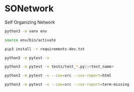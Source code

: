 # SONetwork
Self Organizing Network

```bash
python3 -m venv env
```

```bash
source env/bin/activate
```

```bash
pip3 install -r requirements-dev.txt
```

```bash
python3 -m pytest -v
```

```bash
python3 -m pytest -v tests/test_*.py::<test_name>
```

```bash
python3 -m pytest -v --cov=src --cov-report=html
```

```bash
python3 -m pytest -v --cov=src --cov-report=term-missing
```
